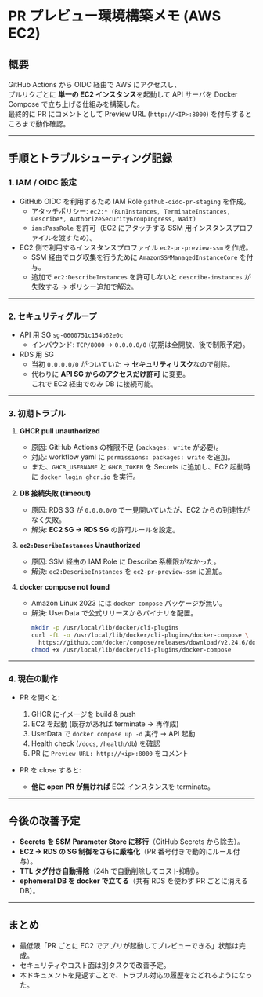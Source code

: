 # PR プレビュー環境構築メモ (AWS EC2)

## 概要
GitHub Actions から OIDC 経由で AWS にアクセスし、  
プルリクごとに **単一の EC2 インスタンス**を起動して API サーバを Docker Compose で立ち上げる仕組みを構築した。  
最終的に PR にコメントとして Preview URL (`http://<IP>:8000`) を付与するところまで動作確認。

---

## 手順とトラブルシューティング記録

### 1. IAM / OIDC 設定
- GitHub OIDC を利用するため IAM Role `github-oidc-pr-staging` を作成。
  - アタッチポリシー: `ec2:* (RunInstances, TerminateInstances, Describe*, AuthorizeSecurityGroupIngress, Wait)`  
  - `iam:PassRole` を許可（EC2 にアタッチする SSM 用インスタンスプロファイルを渡すため）。
- EC2 側で利用するインスタンスプロファイル `ec2-pr-preview-ssm` を作成。
  - SSM 経由でログ収集を行うために `AmazonSSMManagedInstanceCore` を付与。
  - 追加で `ec2:DescribeInstances` を許可しないと `describe-instances` が失敗する → ポリシー追加で解決。

---

### 2. セキュリティグループ
- API 用 SG `sg-0600751c154b62e0c`
  - インバウンド: `TCP/8000` → `0.0.0.0/0` (初期は全開放、後で制限予定)。
- RDS 用 SG
  - 当初 `0.0.0.0/0` がついていた → **セキュリティリスク**なので削除。
  - 代わりに **API SG からのアクセスだけ許可** に変更。  
    これで EC2 経由でのみ DB に接続可能。

---

### 3. 初期トラブル
1. **GHCR pull unauthorized**
   - 原因: GitHub Actions の権限不足 (`packages: write` が必要)。
   - 対応: workflow yaml に `permissions: packages: write` を追加。
   - また、`GHCR_USERNAME` と `GHCR_TOKEN` を Secrets に追加し、EC2 起動時に `docker login ghcr.io` を実行。

2. **DB 接続失敗 (timeout)**
   - 原因: RDS SG が `0.0.0.0/0` で一見開いていたが、EC2 からの到達性がなく失敗。
   - 解決: **EC2 SG → RDS SG** の許可ルールを設定。

3. **`ec2:DescribeInstances` Unauthorized**
   - 原因: SSM 経由の IAM Role に Describe 系権限がなかった。
   - 解決: `ec2:DescribeInstances` を `ec2-pr-preview-ssm` に追加。

4. **docker compose not found**
   - Amazon Linux 2023 には `docker compose` パッケージが無い。
   - 解決: UserData で公式リリースからバイナリを配置。
     ```bash
     mkdir -p /usr/local/lib/docker/cli-plugins
     curl -fL -o /usr/local/lib/docker/cli-plugins/docker-compose \
       https://github.com/docker/compose/releases/download/v2.24.6/docker-compose-linux-x86_64
     chmod +x /usr/local/lib/docker/cli-plugins/docker-compose
     ```

---

### 4. 現在の動作
- PR を開くと:
  1. GHCR にイメージを build & push
  2. EC2 を起動 (既存があれば terminate → 再作成)
  3. UserData で `docker compose up -d` 実行 → API 起動
  4. Health check (`/docs`, `/health/db`) を確認
  5. PR に `Preview URL: http://<ip>:8000` をコメント

- PR を close すると:
  - **他に open PR が無ければ** EC2 インスタンスを terminate。

---

## 今後の改善予定
- **Secrets を SSM Parameter Store に移行**（GitHub Secrets から除去）。
- **EC2 → RDS の SG 制御をさらに厳格化**（PR 番号付きで動的にルール付与）。
- **TTL タグ付き自動掃除**（24h で自動削除してコスト抑制）。
- **ephemeral DB を docker で立てる**（共有 RDS を使わず PR ごとに消える DB）。

---

## まとめ
- 最低限「PR ごとに EC2 でアプリが起動してプレビューできる」状態は完成。  
- セキュリティやコスト面は別タスクで改善予定。  
- 本ドキュメントを見返すことで、トラブル対応の履歴をたどれるようになった。